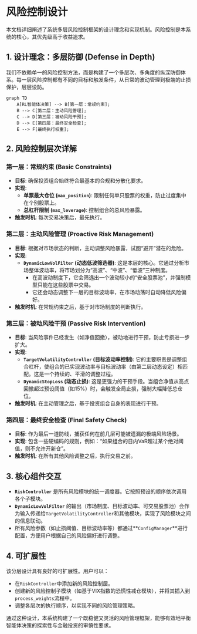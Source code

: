 # 风险控制设计

本文档详细阐述了系统多层风险控制框架的设计理念和实现机制。风险控制是本系统的核心，其优先级高于收益追求。

## 1. 设计理念：多层防御 (Defense in Depth)

我们不依赖单一的风险控制方法，而是构建了一个多层次、多角度的纵深防御体系。每一层风险控制都有不同的目标和触发条件，从日常的波动管理到极端的止损保护，层层设防。

```mermaid
graph TD
    A[RL智能体决策] --> B[第一层：常规约束];
    B --> C[第二层：主动风险管理];
    C --> D[第三层：被动风险干预];
    D --> E[第四层：最终安全检查];
    E --> F[最终执行权重];
```

## 2. 风险控制层次详解

### 第一层：常规约束 (Basic Constraints)
-   **目标**: 确保投资组合始终符合最基本的合规和分散化要求。
-   **实现**: 
    -   **单票最大仓位 (`max_position`)**: 限制任何单只股票的权重，防止过度集中在个别股票上。
    -   **总杠杆限制 (`max_leverage`)**: 控制组合的总风险暴露。
-   **触发时机**: 每次交易决策后，最先执行。

### 第二层：主动风险管理 (Proactive Risk Management)
-   **目标**: 根据对市场状态的判断，主动调整风险暴露，试图“避开”潜在的危险。
-   **实现**: 
    -   **`DynamicLowVolFilter` (动态低波筛选器)**: 这是本层的核心。它通过分析市场整体波动率，将市场划分为“高波”、“中波”、“低波”三种制度。
        -   在高波动制度下，它会筛选出一个波动较小的“安全股票池”，并强制模型只能在这些股票中交易。
        -   它还会动态调整下一层的目标波动率，在市场动荡时自动降低风险偏好。
-   **触发时机**: 在常规约束之后，基于对市场制度的判断执行。

### 第三层：被动风险干预 (Passive Risk Intervention)
-   **目标**: 当风险事件已经发生（如净值回撤），被动地进行干预，防止亏损进一步扩大。
-   **实现**: 
    -   **`TargetVolatilityController` (目标波动率控制)**: 它的主要职责是调整组合杠杆，使组合的已实现波动率与目标波动率（由第二层动态设定）相匹配。这是一个持续的、平滑的调整过程。
    -   **`DynamicStopLoss` (动态止损)**: 这是更强力的干预手段。当组合净值从高点回撤超过预设阈值（如15%）时，会触发全局止损，强制大幅降低总仓位。
-   **触发时机**: 在主动管理之后，基于投资组合自身的表现进行干预。

### 第四层：最终安全检查 (Final Safety Check)
-   **目标**: 作为最后一道防线，捕获任何在前几层可能被遗漏的极端风险场景。
-   **实现**: 包含一些硬编码的规则，例如：“如果组合的日内VaR超过某个绝对阈值，则不允许开新仓”。
-   **触发时机**: 在所有其他风险调整之后，执行交易之前。

## 3. 核心组件交互

-   **`RiskController`** 是所有风险模块的统一调度器。它按照预设的顺序依次调用各个子模块。
-   **`DynamicLowVolFilter`** 的输出（市场制度、目标波动率、可交易股票池）会作为输入传递给`TargetVolatilityController`和其他模块，实现了风险模块之间的信息联动。
-   所有风险参数（如止损阈值、目标波动率等）都通过**`ConfigManager`**进行配置，方便用户根据自己的风险偏好进行调整。

## 4. 可扩展性

该分层设计具有良好的可扩展性。用户可以：
-   在`RiskController`中添加新的风险控制层。
-   创建新的风险控制子模块（如基于VIX指数的恐慌性减仓模块），并将其插入到`process_weights`流程中。
-   调整各层次的执行顺序，以实现不同的风险管理策略。

通过这种设计，本系统构建了一个既稳健又灵活的风险管理框架，能够有效地平衡智能体决策的探索性与金融投资的审慎性要求。
